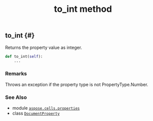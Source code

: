﻿---
title: to_int method
second_title: Aspose.Cells for Python via .NET API References
description: 
type: docs
weight: 50
url: /aspose.cells.properties/documentproperty/to_int/
is_root: false
---

## to_int {#}

Returns the property value as integer.



```python
def to_int(self):
    ...
```


### Remarks

Throws an exception if the property type is not PropertyType.Number.


### See Also
* module [`aspose.cells.properties`](../../)
* class [`DocumentProperty`](/cells/python-net/aspose.cells.properties/documentproperty)
